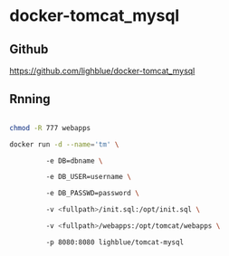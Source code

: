 # docker-tomcat_mysql

## Github

https://github.com/lighblue/docker-tomcat_mysql



## Rnning

```bash

chmod -R 777 webapps

docker run -d --name='tm' \

         -e DB=dbname \

         -e DB_USER=username \

         -e DB_PASSWD=password \

         -v <fullpath>/init.sql:/opt/init.sql \

         -v <fullpath>/webapps:/opt/tomcat/webapps \ 

         -p 8080:8080 lighblue/tomcat-mysql
```
